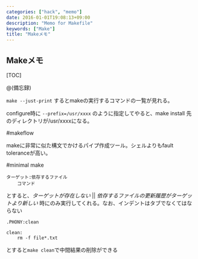 ```yaml
---
categories: ["hack", "memo"]
date: 2016-01-01T19:08:13+09:00
description: "Memo for Makefile"
keywords: ["Make"]
title: "Makeメモ"
---
```


Makeメモ
---

[TOC]

@(備忘録)

`make --just-print`
するとmakeの実行するコマンドの一覧が見れる。

configure時に
`--prefix=/usr/xxxx`
のように指定してやると、make install 先のディレクトリが/usr/xxxxになる。

#makeflow

makeに非常に似た構文でかけるパイプ作成ツール。シェルよりもfault toleranceが高い。

#minimal make

```make
ターゲット:依存するファイル
    コマンド
```

とすると、*ターゲットが存在しない* ||  *依存するファイルの更新履歴がターゲットより新しい*
時にのみ実行してくれる。なお、インデントはタブでなくてはならない

```make
.PHONY:clean

clean:
    rm -f file*.txt
```
とすると`make clean`で中間結果の削除ができる

